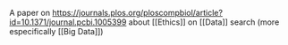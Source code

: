 A paper on https://journals.plos.org/ploscompbiol/article?id=10.1371/journal.pcbi.1005399 about [[Ethics]] on [[Data]] search (more especifically [[Big Data]])